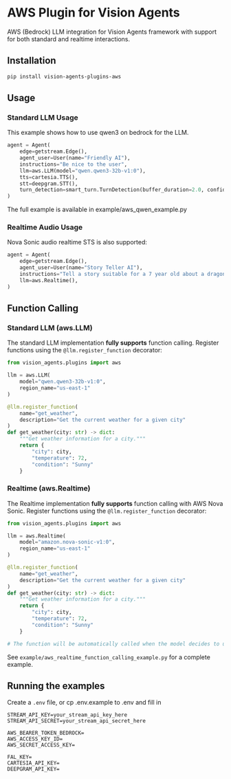 # AWS Plugin for Vision Agents

AWS (Bedrock) LLM integration for Vision Agents framework with support for both standard and realtime interactions.

## Installation

```bash
pip install vision-agents-plugins-aws
```

## Usage

### Standard LLM Usage

This example shows how to use qwen3 on bedrock for the LLM.

```python
agent = Agent(
    edge=getstream.Edge(),
    agent_user=User(name="Friendly AI"),
    instructions="Be nice to the user",
    llm=aws.LLM(model="qwen.qwen3-32b-v1:0"),
    tts=cartesia.TTS(),
    stt=deepgram.STT(),
    turn_detection=smart_turn.TurnDetection(buffer_duration=2.0, confidence_threshold=0.5),
)
```

The full example is available in example/aws_qwen_example.py

### Realtime Audio Usage

Nova Sonic audio realtime STS is also supported:

```python    
agent = Agent(
    edge=getstream.Edge(),
    agent_user=User(name="Story Teller AI"),
    instructions="Tell a story suitable for a 7 year old about a dragon and a princess",
    llm=aws.Realtime(),
)
```

## Function Calling

### Standard LLM (aws.LLM)

The standard LLM implementation **fully supports** function calling. Register functions using the `@llm.register_function` decorator:

```python
from vision_agents.plugins import aws

llm = aws.LLM(
    model="qwen.qwen3-32b-v1:0",
    region_name="us-east-1"
)

@llm.register_function(
    name="get_weather",
    description="Get the current weather for a given city"
)
def get_weather(city: str) -> dict:
    """Get weather information for a city."""
    return {
        "city": city,
        "temperature": 72,
        "condition": "Sunny"
    }
```

### Realtime (aws.Realtime)

The Realtime implementation **fully supports** function calling with AWS Nova Sonic. Register functions using the `@llm.register_function` decorator:

```python
from vision_agents.plugins import aws

llm = aws.Realtime(
    model="amazon.nova-sonic-v1:0",
    region_name="us-east-1"
)

@llm.register_function(
    name="get_weather",
    description="Get the current weather for a given city"
)
def get_weather(city: str) -> dict:
    """Get weather information for a city."""
    return {
        "city": city,
        "temperature": 72,
        "condition": "Sunny"
    }

# The function will be automatically called when the model decides to use it
```

See `example/aws_realtime_function_calling_example.py` for a complete example.

## Running the examples

Create a `.env` file, or cp .env.example to .env and fill in

```
STREAM_API_KEY=your_stream_api_key_here
STREAM_API_SECRET=your_stream_api_secret_here

AWS_BEARER_TOKEN_BEDROCK=
AWS_ACCESS_KEY_ID=
AWS_SECRET_ACCESS_KEY=

FAL_KEY=
CARTESIA_API_KEY=
DEEPGRAM_API_KEY=
```